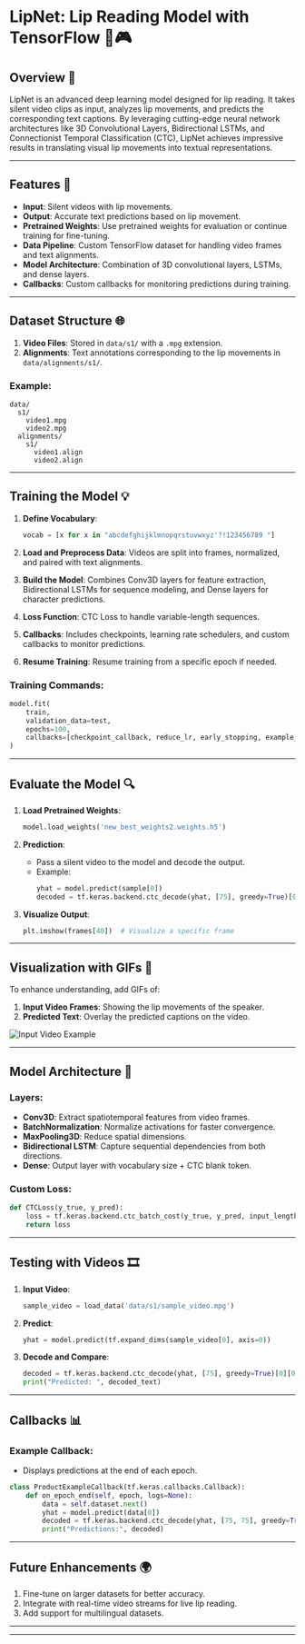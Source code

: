 # LipNet: Lip Reading Model with TensorFlow 🎥🎮

## Overview 🚀

LipNet is an advanced deep learning model designed for lip reading. It takes silent video clips as input, analyzes lip movements, and predicts the corresponding text captions. By leveraging cutting-edge neural network architectures like 3D Convolutional Layers, Bidirectional LSTMs, and Connectionist Temporal Classification (CTC), LipNet achieves impressive results in translating visual lip movements into textual representations.

---

## Features 🔄

- **Input**: Silent videos with lip movements.
- **Output**: Accurate text predictions based on lip movement.
- **Pretrained Weights**: Use pretrained weights for evaluation or continue training for fine-tuning.
- **Data Pipeline**: Custom TensorFlow dataset for handling video frames and text alignments.
- **Model Architecture**: Combination of 3D convolutional layers, LSTMs, and dense layers.
- **Callbacks**: Custom callbacks for monitoring predictions during training.

---

## Dataset Structure 🌐

1. **Video Files**: Stored in `data/s1/` with a `.mpg` extension.
2. **Alignments**: Text annotations corresponding to the lip movements in `data/alignments/s1/`.

### Example:

```
data/
  s1/
    video1.mpg
    video2.mpg
  alignments/
    s1/
      video1.align
      video2.align
```

---

## Training the Model 💡

1. **Define Vocabulary**:

   ```python
   vocab = [x for x in "abcdefghijklmnopqrstuvwxyz'?!123456789 "]
   ```

2. **Load and Preprocess Data**: Videos are split into frames, normalized, and paired with text alignments.

3. **Build the Model**: Combines Conv3D layers for feature extraction, Bidirectional LSTMs for sequence modeling, and Dense layers for character predictions.

4. **Loss Function**: CTC Loss to handle variable-length sequences.

5. **Callbacks**: Includes checkpoints, learning rate schedulers, and custom callbacks to monitor predictions.

6. **Resume Training**: Resume training from a specific epoch if needed.

### Training Commands:

```python
model.fit(
    train,
    validation_data=test,
    epochs=100,
    callbacks=[checkpoint_callback, reduce_lr, early_stopping, example_callback]
)
```

---

## Evaluate the Model 🔍

1. **Load Pretrained Weights**:

   ```python
   model.load_weights('new_best_weights2.weights.h5')
   ```

2. **Prediction**:

   - Pass a silent video to the model and decode the output.
   - Example:
     ```python
     yhat = model.predict(sample[0])
     decoded = tf.keras.backend.ctc_decode(yhat, [75], greedy=True)[0][0].numpy()
     ```

3. **Visualize Output**:

   ```python
   plt.imshow(frames[40])  # Visualize a specific frame
   ```

---

## Visualization with GIFs 🎥

To enhance understanding, add GIFs of:

1. **Input Video Frames**: Showing the lip movements of the speaker.
2. **Predicted Text**: Overlay the predicted captions on the video.

![Input Video Example](images/model.gif)

---


## Model Architecture 🎨

### Layers:

- **Conv3D**: Extract spatiotemporal features from video frames.
- **BatchNormalization**: Normalize activations for faster convergence.
- **MaxPooling3D**: Reduce spatial dimensions.
- **Bidirectional LSTM**: Capture sequential dependencies from both directions.
- **Dense**: Output layer with vocabulary size + CTC blank token.

### Custom Loss:

```python
def CTCLoss(y_true, y_pred):
    loss = tf.keras.backend.ctc_batch_cost(y_true, y_pred, input_length, label_length)
    return loss
```

---

## Testing with Videos 🎞️

1. **Input Video**:

   ```python
   sample_video = load_data('data/s1/sample_video.mpg')
   ```

2. **Predict**:

   ```python
   yhat = model.predict(tf.expand_dims(sample_video[0], axis=0))
   ```

3. **Decode and Compare**:

   ```python
   decoded = tf.keras.backend.ctc_decode(yhat, [75], greedy=True)[0][0].numpy()
   print("Predicted: ", decoded_text)
   ```

---


## Callbacks 📊

### Example Callback:

- Displays predictions at the end of each epoch.

```python
class ProductExampleCallback(tf.keras.callbacks.Callback):
    def on_epoch_end(self, epoch, logs=None):
        data = self.dataset.next()
        yhat = model.predict(data[0])
        decoded = tf.keras.backend.ctc_decode(yhat, [75, 75], greedy=True)[0][0].numpy()
        print("Predictions:", decoded)
```

---

## Future Enhancements 🌍

1. Fine-tune on larger datasets for better accuracy.
2. Integrate with real-time video streams for live lip reading.
3. Add support for multilingual datasets.

---

---




